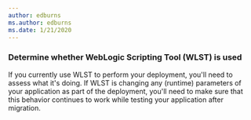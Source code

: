 ```yaml
---
author: edburns
ms.author: edburns
ms.date: 1/21/2020
---
```


### Determine whether WebLogic Scripting Tool (WLST) is used

If you currently use WLST to perform your deployment, you'll need to assess what it's doing. If WLST is changing any (runtime) parameters of your application as part of the deployment, you'll need to make sure that this behavior continues to work while testing your application after migration.
